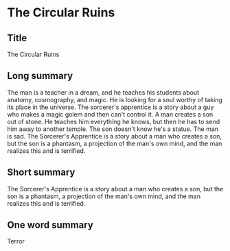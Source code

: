 # The Circular Ruins

## Title
The Circular Ruins

## Long summary
The man is a teacher in a dream, and he teaches his students about anatomy, cosmography, and magic. He is looking for a soul worthy of taking its place in the universe.   The sorcerer's apprentice is a story about a guy who makes a magic golem and then can't control it.  A man creates a son out of stone. He teaches him everything he knows, but then he has to send him away to another temple. The son doesn't know he's a statue. The man is sad.  The Sorcerer's Apprentice is a story about a man who creates a son, but the son is a phantasm, a projection of the man's own mind, and the man realizes this and is terrified.

## Short summary
The Sorcerer's Apprentice is a story about a man who creates a son, but the son is a phantasm, a projection of the man's own mind, and the man realizes this and is terrified.

## One word summary
Terror